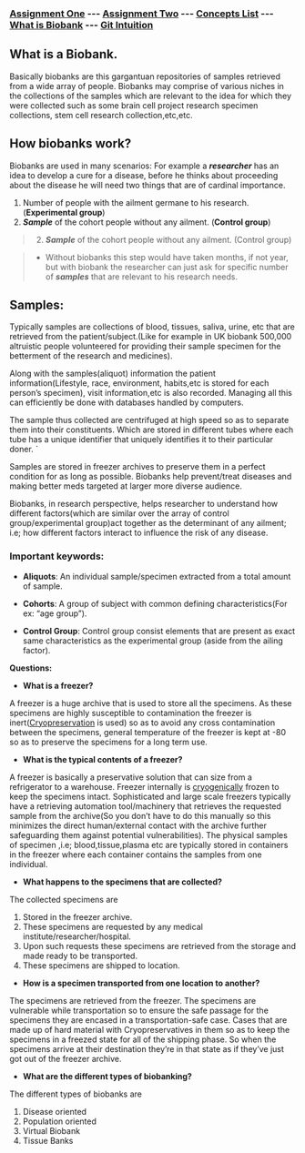 ### [Assignment One](https://swapnil-ingle.github.io)  ---     [Assignment Two](https://swapnil-ingle.github.io/Ass2) --- [Concepts List](https://swapnil-ingle.github.io/Concepts) --- [What is Biobank](https://swapnil-ingle.github.io/what_is_biobank) --- [Git Intuition](https://swapnil-ingle.github.io/git_for_starters)

## What is a Biobank.

Basically biobanks are this gargantuan repositories of samples retrieved from a wide array of people. Biobanks may comprise of various niches in the collections of the samples which are relevant to the idea for which they were collected such as some brain cell project research specimen collections, stem cell research collection,etc,etc. 

## How biobanks work?

Biobanks are used in many scenarios: For example a _**researcher**_ has an idea to develop a cure for a disease, before he thinks about proceeding about the disease he will need two things that are of cardinal importance. 
1. Number of people with the ailment germane to his research.(**Experimental group**)
2. _**Sample**_ of the cohort people without any ailment. (**Control group**)

> 2. _**Sample**_ of the cohort people without any ailment. (Control group)

> * Without biobanks this step would have taken months, if not year, but with biobank the researcher can just ask for specific number of _**samples**_ that are relevant to his research needs.

## Samples:
Typically samples are collections of blood, tissues, saliva, urine, etc that are retrieved from the patient/subject.(Like for example in UK biobank 500,000 altruistic people volunteered for providing their sample specimen for the betterment of the research and medicines).

Along with the samples(aliquot) information the patient information(Lifestyle, race, environment, habits,etc is stored for each person’s specimen), visit information,etc is also recorded. Managing all this can efficiently be done with databases handled by computers.

The sample thus collected are centrifuged at high speed so as to separate them into their constituents. Which are stored in different tubes where each tube has a unique identifier that uniquely identifies it to their particular doner.   `  

Samples are stored in freezer archives to preserve them in a perfect condition for as long as possible. Biobanks help prevent/treat diseases and making better meds targeted at larger more diverse audience.

Biobanks, in research perspective, helps researcher to understand how different factors(which are similar over the array of control group/experimental group)act together as the determinant of any ailment; i.e; how different factors interact to influence the risk of any disease.

### Important keywords:

* **Aliquots**: An individual sample/specimen extracted from a total amount of sample.

* **Cohorts**: A group of subject with common defining characteristics(For ex: “age group”).

* **Control Group**: Control group consist elements that are present as exact same characteristics as the experimental group (aside from the ailing factor).

**Questions:**

* **What is a freezer?**

A freezer is a huge archive that is used to store all the specimens. As these specimens are highly susceptible to contamination the freezer is inert([Cryopreservation](https://en.wikipedia.org/wiki/Cryopreservation) is used) so as to avoid any cross contamination between the specimens, general temperature of the freezer is kept at -80 so as to preserve the specimens for a long term use.   

* **What is the typical contents of a freezer?**

A freezer is basically a preservative solution that can size from a refrigerator to a warehouse. Freezer internally is [cryogenically](https://en.wikipedia.org/wiki/Cryogenics) frozen to keep the specimens intact. Sophisticated and large scale freezers typically have a retrieving automation tool/machinery that retrieves the requested sample from the archive(So you don’t have to do this manually so this minimizes the direct human/external contact with the archive further safeguarding them against potential vulnerabilities). The physical samples of specimen ,i.e; blood,tissue,plasma etc are typically stored in containers in the freezer where each container contains the samples from one individual.  

* **What happens to the specimens that are collected?**

The collected specimens are
1. Stored in the freezer archive.
2. These specimens are requested by any medical institute/researcher/hospital.
3. Upon such requests these specimens are retrieved from the storage and made ready to be transported.
4. These specimens are shipped to location. 

* **How is a specimen transported from one location to another?**

The specimens are retrieved from the freezer. The specimens are vulnerable while transportation so to ensure the safe passage for the specimens they are encased in a transportation-safe case. Cases that are made up of hard material with Cryopreservatives in them so as to keep the specimens in a freezed state for all of the shipping phase. So when the specimens arrive at their destination they’re in that state as if they’ve just got out of the freezer archive.


* **What are the different types of biobanking?**

The different types of biobanks are
1. Disease oriented
2. Population oriented
3. Virtual Biobank
4. Tissue Banks

